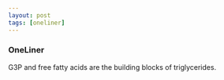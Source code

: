 ```yaml
---
layout: post
tags: [oneliner]
---
```



### OneLiner

G3P and free fatty acids are the building blocks of triglycerides.
